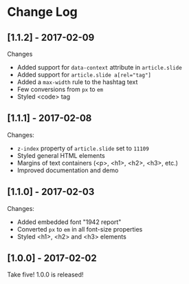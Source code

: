 # Change Log

## [1.1.2] - 2017-02-09

Changes

* Added support for `data-context` attribute in `article.slide`
* Added support for `article.slide a[rel="tag"]`
* Added a `max-width` rule to the hashtag text
* Few conversions from `px` to `em`
* Styled &lt;code&gt; tag


## [1.1.1] - 2017-02-08

Changes:

* `z-index` property of `article.slide` set to `11109`
* Styled general HTML elements
* Margins of text containers (&lt;p&gt;, &lt;h1&gt;, &lt;h2&gt;, &lt;h3&gt;, etc.)
* Improved documentation and demo

## [1.1.0] - 2017-02-03

Changes:

* Added embedded font "1942 report"
* Converted `px` to `em` in all font-size properties
* Styled &lt;h1&gt;, &lt;h2&gt; and &lt;h3&gt; elements

## [1.0.0] - 2017-02-02

Take five! 1.0.0 is released!
